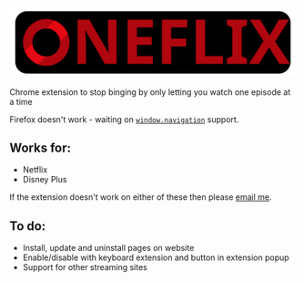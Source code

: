 ![](logo/fullLogo.svg)

Chrome extension to stop binging by only letting you watch one episode at a time

Firefox doesn't work - waiting on [`window.navigation`](https://developer.mozilla.org/en-US/docs/Web/API/Window/navigation#browser_compatibility) support.

## Works for:

-   Netflix
-   Disney Plus

If the extension doesn't work on either of these then please [email me](mailto:joe@joeherbert.dev?subject=Oneflix).

## To do:

-   Install, update and uninstall pages on website
-   Enable/disable with keyboard extension and button in extension popup
-   Support for other streaming sites
